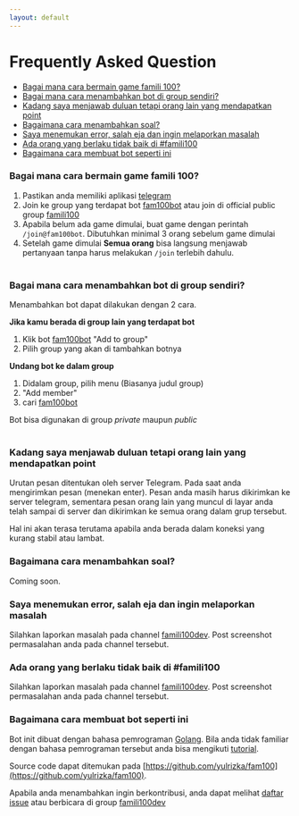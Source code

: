 ```yaml
---
layout: default
---
```


# Frequently Asked Question

* [Bagai mana cara bermain game famili 100?](#bagai-mana-cara-bermain-game-famili-100)
* [Bagai mana cara menambahkan bot di group sendiri?](#bagai-mana-cara-menambahkan-bot-di-group-sendiri)
* [Kadang saya menjawab duluan tetapi orang lain yang mendapatkan point](#kadang-saya-menjawab-duluan-tetapi-orang-lain-yang-mendapatkan-point)
* [Bagaimana cara menambahkan soal?](#bagaimana-cara-menambahkan-soal)
* [Saya menemukan error, salah eja dan ingin melaporkan masalah](#saya-menemukan-error-salah-eja-dan-ingin-melaporkan-masalah)
* [Ada orang yang berlaku tidak baik di #famili100](#ada-orang-yang-berlaku-tidak-baik-di-famili100)
* [Bagaimana cara membuat bot seperti ini](#bagaimana-cara-membuat-bot-seperti-ini)

### Bagai mana cara bermain game famili 100?

1. Pastikan anda memiliki aplikasi [telegram]
2. Join ke group yang terdapat bot [fam100bot] atau join di official public group [famili100]
3. Apabila belum ada game dimulai, buat game dengan perintah `/join@fam100bot`. Dibutuhkan minimal 3 orang sebelum game dimulai
4. Setelah game dimulai **Semua orang** bisa langsung menjawab pertanyaan tanpa harus melakukan `/join` terlebih dahulu.
<br/><br/>

### Bagai mana cara menambahkan bot di group sendiri?

Menambahkan bot dapat dilakukan dengan 2 cara. 

**Jika kamu berada di group lain yang terdapat bot**

1. Klik bot [fam100bot] "Add to group" 
2. Pilih group yang akan di tambahkan botnya

**Undang bot ke dalam group**

1. Didalam group, pilih menu (Biasanya judul group)
2. "Add member"
3. cari [fam100bot]

Bot bisa digunakan di group _private_ maupun _public_
<br/><br/>

### Kadang saya menjawab duluan tetapi orang lain yang mendapatkan point

Urutan pesan ditentukan oleh server Telegram. Pada saat anda mengirimkan pesan (menekan enter). 
Pesan anda masih harus dikirimkan ke server telegram, sementara pesan orang lain yang muncul di layar anda telah sampai di server
dan dikirimkan ke semua orang dalam grup tersebut.

Hal ini akan terasa terutama apabila anda berada dalam koneksi yang kurang stabil atau lambat.

### Bagaimana cara menambahkan soal?
Coming soon.

### Saya menemukan error, salah eja dan ingin melaporkan masalah

Silahkan laporkan masalah pada channel [famili100dev]. Post screenshot permasalahan anda pada channel tersebut.

### Ada orang yang berlaku tidak baik di #famili100

Silahkan laporkan masalah pada channel [famili100dev]. Post screenshot permasalahan anda pada channel tersebut.


### Bagaimana cara membuat bot seperti ini

Bot init dibuat dengan bahasa pemrograman [Golang](https://golang.org/).
Bila anda tidak familiar dengan bahasa pemrograman tersebut anda bisa mengikuti [tutorial](https://tour.golang.org/).

Source code dapat ditemukan pada [https://github.com/yulrizka/fam100](https://github.com/yulrizka/fam100).

Apabila anda menambahkan ingin berkontribusi, anda dapat melihat [daftar issue](https://github.com/yulrizka/fam100/issues)
atau berbicara di group [famili100dev]

[telegram]: https://telegram.org/ "Telegram"
[fam100bot]: http://telegram.me/fam100bo://telegram.me/fam100bot "@fam100bot"
[famili100]: https://telegram.me/famili100 "#famili100"
[famili100dev]: https://telegram.me/famili100dev "#famili100dev"
